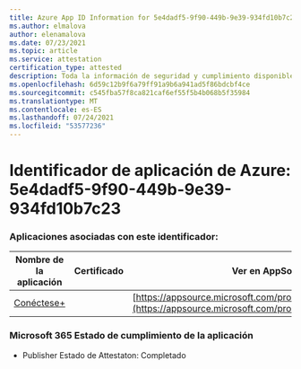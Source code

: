 ```yaml
---
title: Azure App ID Information for 5e4dadf5-9f90-449b-9e39-934fd10b7c23
ms.author: elmalova
author: elenamalova
ms.date: 07/23/2021
ms.topic: article
ms.service: attestation
certification_type: attested
description: Toda la información de seguridad y cumplimiento disponible para 5e4dadf5-9f90-449b-9e39-934fd10b7c23.
ms.openlocfilehash: 6d59c12b9f6a79ff91a9b6a941ad5f86bdcbf4ce
ms.sourcegitcommit: c545fba57f8ca821caf6ef55f5b4b068b5f35984
ms.translationtype: MT
ms.contentlocale: es-ES
ms.lasthandoff: 07/24/2021
ms.locfileid: "53577236"
---
```

# <a name="azure-app-id-5e4dadf5-9f90-449b-9e39-934fd10b7c23"></a>Identificador de aplicación de Azure: 5e4dadf5-9f90-449b-9e39-934fd10b7c23


### <a name="apps-associated-with-this-id"></a>Aplicaciones asociadas con este identificador:
| **Nombre de la aplicación** | **Certificado** | **Ver en AppSource** |
|--------------|---------------|-----------------------|
| [Conéctese+](https://docs.microsoft.com/microsoft-365-app-certification/forward/WA200002611) |  | [https://appsource.microsoft.com/product/office/WA200002611](https://appsource.microsoft.com/product/office/WA200002611) |

### <a name="microsoft-365-app-compliance-status"></a>Microsoft 365 Estado de cumplimiento de la aplicación
- Publisher Estado de Attestaton: Completado
